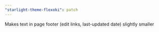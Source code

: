 ```yaml
---
"starlight-theme-flexoki": patch
---
```


Makes text in page footer (edit links, last-updated date) slightly smaller
